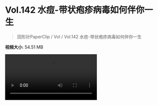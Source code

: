 # Vol.142 水痘-带状疱疹病毒如何伴你一生

> 回形针PaperClip / Vol / Vol.142 水痘-带状疱疹病毒如何伴你一生

**视频大小**: 54.51 MB

<div class="video"><video src="https://file.hsyhx.top/video/PaperClip/Vol/142.mp4" controls preload>🤔 您的浏览器不支持 video 标签</video></div>